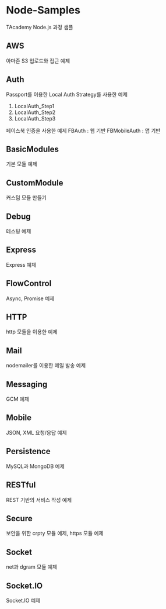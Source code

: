# Node-Samples
TAcademy Node.js 과정 샘플

## AWS
아마존 S3 업로드와 접근 예제

## Auth
Passport를 이용한 Local Auth Strategy를 사용한 예제

1. LocalAuth_Step1
2. LocalAuth_Step2
3. LocalAuth_Step3

페이스북 인증을 사용한 예제
FBAuth : 웹 기반
FBMobileAuth : 앱 기반

## BasicModules
기본 모듈 예제

## CustomModule
커스텀 모듈 만들기

## Debug
테스팅 예제

## Express
Express 예제

## FlowControl
Async, Promise 예제

## HTTP
http 모듈을 이용한 예제

## Mail
nodemailer를 이용한 메일 발송 예제

## Messaging
GCM 예제

## Mobile
JSON, XML 요청/응답 예제

## Persistence
MySQL과 MongoDB 예제

## RESTful
REST 기반의 서비스 작성 예제

## Secure
보안을 위한 crpty 모듈 예제, https 모듈 예제

## Socket
net과 dgram 모듈 예제

## Socket.IO
Socket.IO 예제

